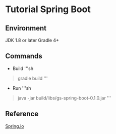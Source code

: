 # Tutorial Spring Boot

## Environment
JDK 1.8 or later
Gradle 4+

## Commands
- Build
'''sh
> gradle build
'''

- Run
'''sh
> java -jar build/libs/gs-spring-boot-0.1.0.jar
'''

## Reference
[Spring.io](https://spring.io/guides/gs/spring-boot/#scratch)